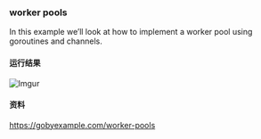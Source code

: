### worker pools
In this example we’ll look at how to implement a worker pool using goroutines and channels.

#### 运行结果
![Imgur](http://i.imgur.com/vXNPlbo.png)

#### 资料
https://gobyexample.com/worker-pools